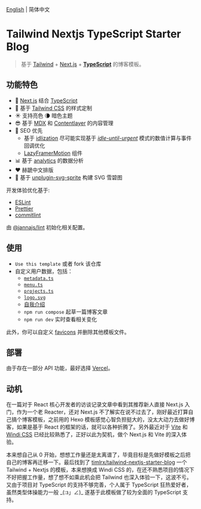 [English](./README.md) | 简体中文

# Tailwind Nextjs TypeScript Starter Blog

> 基于 [Tailwind](https://github.com/tailwindlabs/tailwindcss) + [Next.js](https://github.com/vercel/next.js) + **[TypeScript](https://github.com/microsoft/TypeScript)** 的博客模板。

## 功能特色

- 🦄 [Next.js](https://nextjs.org/) 结合 [TypeScript](https://github.com/microsoft/TypeScript)
- 💎 基于 [Tailwind CSS](https://tailwindcss.com/) 的样式定制
- ☀️ 支持亮色 🌘 暗色主题
- 😎 基于 [MDX](https://mdxjs.com/) 和 [Contentlayer](https://contentlayer.dev/) 的内容管理
- 🚀 SEO 优先
  - 基于 [idlization](https://github.com/yunsii/idlization) 尽可能实现基于 [_idle-until-urgent_](https://philipwalton.com/articles/idle-until-urgent/) 模式的数值计算与事件回调优化
  - [LazyFramerMotion](./src/components/LazyFramerMotion/index.tsx) 组件
- 📊 基于 [analytics](https://github.com/DavidWells/analytics) 的数据分析
- ❤️ 赫蹏中文排版
- 🎈 基于 [unplugin-svg-sprite](https://github.com/yunsii/unplugin-svg-sprite) 构建 SVG 雪碧图

开发体验优化基于:

- [ESLint](https://eslint.org/)
- [Prettier](https://prettier.io/)
- [commitlint](https://commitlint.js.org/)

由 [@jannajs/lint](https://github.com/jannajs/janna) 初始化相关配置。

## 使用

- `Use this template` 或者 fork 该仓库
- 自定义用户数据，包括：
  - [`metadata.ts`](./data/metadata.ts)
  - [`menu.ts`](./data/menu.ts)
  - [`projects.ts`](./data/projects.ts)
  - [`logo.svg`](./data/logo.svg)
  - [自我介绍](./data/authors/default.mdx)
  - `npm run compose` 起草一篇博客文章
  - `npm run dev` 实时查看相关变化

此外，你可以自定义 [favicons](./public/static/favicons) 并删除其他模板文件。

## 部署

由于存在一部分 API 功能，最好选择 [Vercel](https://vercel.com/)。

## 动机

在一篇对于 React 核心开发者的访谈记录文章中看到其推荐新人直接 Next.js 入门，作为一个老 Reacter，还对 Next.js 不了解实在说不过去了，刚好最近打算自己搞个博客模板，之前用的 Hexo 模板感觉心智负担挺大的，没太大动力去做好博客，如果是基于 React 的框架的话，就可以各种折腾了。另外最近对于 [Vite](https://github.com/vitejs/vite) 和 [Windi CSS](https://github.com/windicss/windicss) 已经比较熟悉了，正好以此为契机，做个 Next.js 和 Vite 的深入体验。

本来想自己从 0 开始，想想工作量还是太离谱了，毕竟目标是先做好模板之后把自己的博客再迁移一下。最后找到了 [timlrx/tailwind-nextjs-starter-blog](https://github.com/timlrx/tailwind-nextjs-starter-blog) 一个 Tailwind + Nextjs 的模板，本来想换成 Windi CSS 的，在还不熟悉项目的情况下不好把握工作量，想了想不如乘此机会把 Tailwind 也深入体验一下，这波不亏。又由于项目对 TypeScript 的支持不够完善，个人属于 TypeScript 狂热爱好者，虽然类型体操能力一般 \_(:з」∠)\_ 遂基于此模板做了较为全面的 TypeScript 支持。
